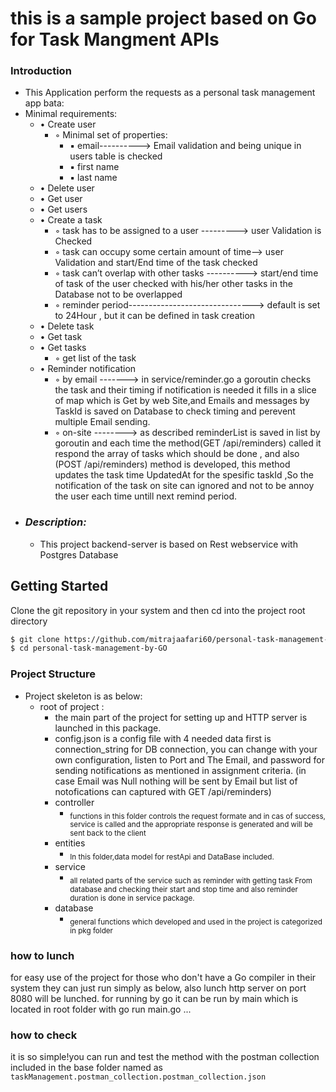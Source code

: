 # this is a sample project based on Go for Task Mangment APIs


### Introduction

* This Application perform the requests as a personal task management app bata:
* Minimal requirements:
  * • Create user
    * ◦ Minimal set of properties:
      * ▪ email----------> Email validation and being unique in users table is checked
      * ▪ first name
      * ▪ last name
  * • Delete user
  * • Get user
  * • Get users
  * • Create a task
    * ◦ task has to be assigned to a user   ---------> user Validation is Checked
    * ◦ task can occupy some certain amount of time-->  user Validation and start/End time of the task checked
    * ◦ task can’t overlap with other tasks ----------> start/end time of task of the user checked with his/her other tasks in the Database not to be overlapped
    * ◦ reminder period-------------------------------> default is set to 24Hour , but it can be defined in task creation
  * • Delete task
  * • Get task
  * • Get tasks
    * ◦ get list of the task
  * • Reminder notification
    * ◦ by email  -------> in service/reminder.go a goroutin checks the task and their timing if notification is needed it fills in a slice of map which is Get by web Site,and Emails and messages by TaskId is saved on Database to check timing and perevent multiple Email sending.
    * ◦ on-site  --------> as described reminderList is saved in list by goroutin and each time the method(GET /api/reminders) called it respond the array of tasks which should be done , and also (POST /api/reminders) method is developed, this method updates the task time UpdatedAt for the spesific taskId ,So the notification of the task on site can ignored  and not to be annoy the user each time  untill next remind period.
* ### *Description:*
    * This project  backend-server is based on Rest webservice with Postgres Database
## Getting Started
Clone the git repository in your system and then cd into the project root directory

```bash
$ git clone https://github.com/mitrajaafari60/personal-task-management-by-GO 
$ cd personal-task-management-by-GO 
```
### Project Structure

* Project skeleton is as below:
    * root of project   :
        * the main part of the project for setting up and HTTP server is launched in this package.
        * config.json is a config file with 4 needed data first is connection_string for DB connection, you can change with your own configuration, listen to Port and The Email, and password for sending notifications as mentioned in assignment criteria. (in case Email was Null nothing will be sent by Email but list of notofications can captured with GET /api/reminders)
        * controller
            * <sub>functions in  this folder controls the request formate and in cas of success, service is called and the appropriate response is generated and will be sent back to the client </sub>
        * entities
            * <sub>In this folder,data model for restApi and DataBase included.</sub> 
        * service
            * <sub>all related parts of the service such as reminder with getting task From database and checking their start and stop time and also reminder duration is done in service package.</sub>
        * database
            * <sub>general functions which developed and used in the project is categorized in pkg folder</sub>

### how to lunch
  for easy use of the project for those who don't have a Go compiler in their system 
  they can just run simply as below, also lunch http server on port 8080 will be lunched.
  for running by go it can be run by main which is located in root folder with go run main.go ...
   
### how to check        
  it is so simple!you can run and test the method with the postman collection included in the base folder named as `taskManagement.postman_collection.postman_collection.json`  
  